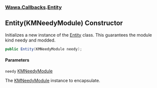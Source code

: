 ### [Wawa.Callbacks](Wawa.Callbacks.md 'Wawa.Callbacks').[Entity](Entity.md 'Wawa.Callbacks.Entity')

## Entity(KMNeedyModule) Constructor

Initializes a new instance of the [Entity](Entity.md 'Wawa.Callbacks.Entity') class. This guarantees the module kind needy and modded.

```csharp
public Entity(KMNeedyModule needy);
```
#### Parameters

<a name='Wawa.Callbacks.Entity.Entity(KMNeedyModule).needy'></a>

`needy` [KMNeedyModule](https://docs.microsoft.com/en-us/dotnet/api/KMNeedyModule 'KMNeedyModule')

The [KMNeedyModule](https://docs.microsoft.com/en-us/dotnet/api/KMNeedyModule 'KMNeedyModule') instance to encapsulate.